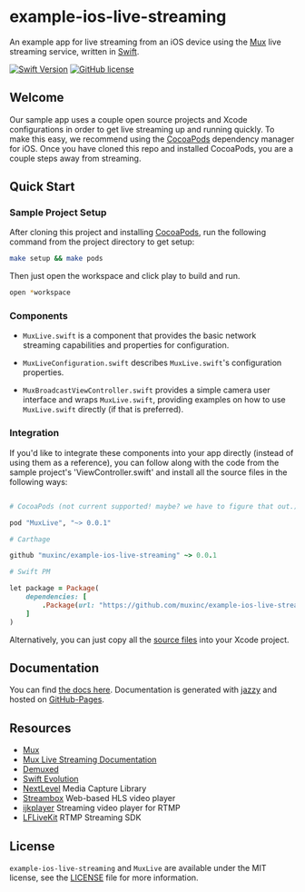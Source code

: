 # example-ios-live-streaming

An example app for live streaming from an iOS device using the [Mux](http://mux.com) live streaming service, written in [Swift](https://developer.apple.com/swift/).

[![Swift Version](https://img.shields.io/badge/language-swift%204.0-brightgreen.svg)](https://developer.apple.com/swift) [![GitHub license](https://img.shields.io/badge/license-MIT-lightgrey.svg)](https://github.com/muxinc/example-ios-live-streaming/blob/master/LICENSE)

## Welcome

Our sample app uses a couple open source projects and Xcode configurations in order to get live streaming up and running quickly. To make this easy, we recommend using the [CocoaPods](http://cocoapods.org) dependency manager for iOS. Once you have cloned this repo and installed CocoaPods, you are a couple steps away from streaming.

## Quick Start

### Sample Project Setup

After cloning this project and installing [CocoaPods](https://guides.cocoapods.org/using/getting-started.html), run the following command from the project directory to get setup:

```sh
make setup && make pods
```

Then just open the workspace and click play to build and run.

```sh
open *workspace
```

### Components

- `MuxLive.swift` is a component that provides the basic network streaming capabilities and properties for configuration.

- `MuxLiveConfiguration.swift` describes `MuxLive.swift`'s configuration properties.

- `MuxBroadcastViewController.swift` provides a simple camera user interface and wraps `MuxLive.swift`, providing examples on how to use `MuxLive.swift` directly (if that is preferred).

### Integration

If you'd like to integrate these components into your app directly (instead of using them as a reference), you can follow along with the code from the sample project's 'ViewController.swift' and install all the source files in the following ways:

```ruby

# CocoaPods (not current supported! maybe? we have to figure that out.)

pod "MuxLive", "~> 0.0.1"

# Carthage

github "muxinc/example-ios-live-streaming" ~> 0.0.1

# Swift PM

let package = Package(
    dependencies: [
        .Package(url: "https://github.com/muxinc/example-ios-live-streaming", majorVersion: 0)
    ]
)

```

Alternatively, you can just copy all the [source files](https://github.com/muxinc/example-ios-live-streaming/tree/master/Sources) into your Xcode project.

## Documentation

You can find [the docs here](https://muxinc.github.io/example-ios-live-streaming). Documentation is generated with [jazzy](https://github.com/realm/jazzy) and hosted on [GitHub-Pages](https://pages.github.com).

## Resources

* [Mux](http://mux.com)
* [Mux Live Streaming Documentation](https://docs.mux.com/v1-beta/docs/live-streaming)
* [Demuxed](http://demuxed.com)
* [Swift Evolution](https://github.com/apple/swift-evolution)
* [NextLevel](http://nextlevel.engineering/) Media Capture Library
* [Streambox](http://streambox.fr/mse/hls.js-0.8.9/demo/) Web-based HLS video player
* [ijkplayer](https://github.com/Bilibili/ijkplayer) Streaming video player for RTMP
* [LFLiveKit](https://github.com/LaiFengiOS/LFLiveKit) RTMP Streaming SDK

## License

`example-ios-live-streaming` and `MuxLive` are available under the MIT license, see the [LICENSE](https://github.com/muxinc/example-ios-live-streaming/blob/master/LICENSE) file for more information.
